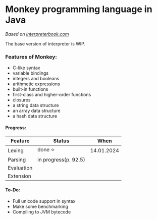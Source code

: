 # Monkey programming language in Java
_Based on [interpreterbook.com](https://interpreterbook.com)_

The base version of interpreter is WIP.

### Features of Monkey:
- C-like syntax  
- variable bindings  
- integers and booleans  
- arithmetic expressions  
- built-in functions  
- first-class and higher-order functions  
- closures  
- a string data structure  
- an array data structure  
- a hash data structure  

#### Progress:
| Feature    | Status               | When       |  
|------------|----------------------|------------|  
| Lexing     | done ⭐               | 14.01.2024 |
| Parsing    | in progress(p. 92.5) |            |
| Evaluation |                      |            |
| Extension  |                      |            |


#### To-Do:
- Full unicode support in syntax
- Make some benchmarking
- Compiling to JVM bytecode